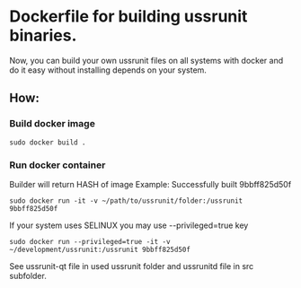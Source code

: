 # Dockerfile for building ussrunit binaries.

Now, you can build your own ussrunit files on all systems with docker and do it easy without installing depends on your system.

## How:

### Build docker image

```
sudo docker build .
```

### Run docker container

Builder will return HASH of image
Example:
Successfully built 9bbff825d50f

```
sudo docker run -it -v ~/path/to/ussrunit/folder:/ussrunit 9bbff825d50f
```

If your system uses SELINUX you may use --privileged=true key

```
sudo docker run --privileged=true -it -v ~/development/ussrunit:/ussrunit 9bbff825d50f
```

See ussrunit-qt file in used ussrunit folder and ussrunitd file in src subfolder.